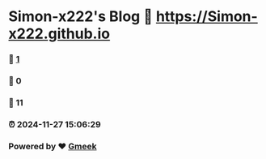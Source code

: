# Simon-x222's Blog :link: https://Simon-x222.github.io 
### :page_facing_up: [1](https://Simon-x222.github.io/tag.html) 
### :speech_balloon: 0 
### :hibiscus: 11 
### :alarm_clock: 2024-11-27 15:06:29 
### Powered by :heart: [Gmeek](https://github.com/Meekdai/Gmeek)
